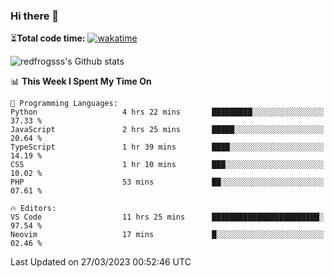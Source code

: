 ### Hi there 👋

⏳**Total code time:** [![wakatime](https://wakatime.com/badge/user/2cbd8003-b8b8-4565-92d7-ad9c23ff1846.svg)](https://wakatime.com/@2cbd8003-b8b8-4565-92d7-ad9c23ff1846)

<img src="https://github-readme-stats.vercel.app/api?username=redfrogsss&show_icons=true" alt="redfrogsss's Github stats"></img>

<!--START_SECTION:waka-->
📊 **This Week I Spent My Time On** 

```text
💬 Programming Languages: 
Python                   4 hrs 22 mins       █████████░░░░░░░░░░░░░░░░   37.33 % 
JavaScript               2 hrs 25 mins       █████░░░░░░░░░░░░░░░░░░░░   20.64 % 
TypeScript               1 hr 39 mins        ████░░░░░░░░░░░░░░░░░░░░░   14.19 % 
CSS                      1 hr 10 mins        ███░░░░░░░░░░░░░░░░░░░░░░   10.02 % 
PHP                      53 mins             ██░░░░░░░░░░░░░░░░░░░░░░░   07.61 % 

🔥 Editors: 
VS Code                  11 hrs 25 mins      ████████████████████████░   97.54 % 
Neovim                   17 mins             █░░░░░░░░░░░░░░░░░░░░░░░░   02.46 % 
```


 Last Updated on 27/03/2023 00:52:46 UTC
<!--END_SECTION:waka-->
